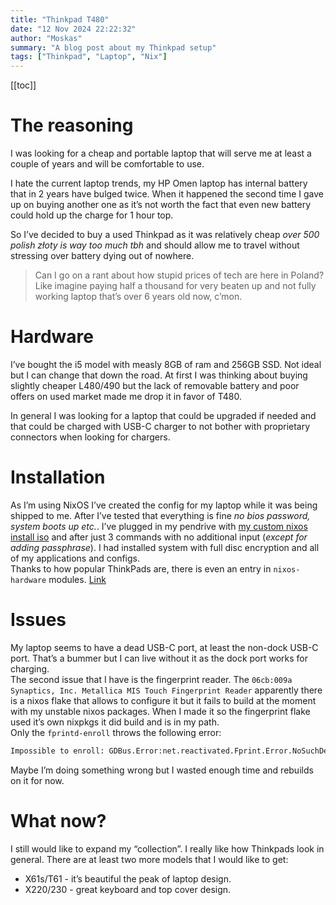 ```yaml
---
title: "Thinkpad T480"
date: "12 Nov 2024 22:22:32"
author: "Moskas"
summary: "A blog post about my Thinkpad setup"
tags: ["Thinkpad", "Laptop", "Nix"]
---
```


[[toc]]

# The reasoning

I was looking for a cheap and portable laptop that will serve me at least a couple of years and will be comfortable to use.  

I hate the current laptop trends, my HP Omen laptop has internal battery that in 2 years have bulged twice. When it happened the second time I gave up on buying another one as it&rsquo;s not worth the fact that even new battery could hold up the charge for 1 hour top.  

So I&rsquo;ve decided to buy a used Thinkpad as it was relatively cheap *over 500 polish złoty is way too much tbh* and should allow me to travel without stressing over battery dying out of nowhere.  

> Can I go on a rant about how stupid prices of tech are here in Poland? Like imagine paying half a thousand for very beaten up and not fully working laptop that&rsquo;s over 6 years old now, c&rsquo;mon.  

# Hardware

I&rsquo;ve bought the i5 model with measly 8GB of ram and 256GB SSD. Not ideal but I can change that down the road. At first I was thinking about buying slightly cheaper L480/490 but the lack of removable battery and poor offers on used market made me drop it in favor of T480.  

In general I was looking for a laptop that could be upgraded if needed and that could be charged with USB-C charger to not bother with proprietary connectors when looking for chargers.  

# Installation

As I&rsquo;m using NixOS I&rsquo;ve created the config for my laptop while it was being shipped to me. After I&rsquo;ve tested that everything is fine *no bios password, system boots up etc.*. I&rsquo;ve plugged in my pendrive with [my custom nixos install iso](https://github.com/Moskas/nixos-config/tree/master/hosts/iso) and after just 3 commands with no additional input (*except for adding passphrase*). I had installed system with full disc encryption and all of my applications and configs.  
Thanks to how popular ThinkPads are, there is even an entry in `nixos-hardware` modules. [Link](https://github.com/NixOS/nixos-hardware/tree/master/lenovo/thinkpad/t480)  

# Issues

My laptop seems to have a dead USB-C port, at least the non-dock USB-C port. That&rsquo;s a bummer but I can live without it as the dock port works for charging.  
The second issue that I have is the fingerprint reader. The `06cb:009a Synaptics, Inc. Metallica MIS Touch Fingerprint Reader` apparently there is a nixos flake that allows to configure it but it fails to build at the moment with my unstable nixos packages. When I made it so the fingerprint flake used it&rsquo;s own nixpkgs it did build and is in my path.  
Only the `fprintd-enroll` throws the following error:  
```bash
Impossible to enroll: GDBus.Error:net.reactivated.Fprint.Error.NoSuchDevice: No devices available
```
Maybe I&rsquo;m doing something wrong but I wasted enough time and rebuilds on it for now.  

# What now?

I still would like to expand my &ldquo;collection&rdquo;. I really like how Thinkpads look in general. There are at least two more models that I would like to get:  

- X61s/T61 - it&rsquo;s beautiful the peak of laptop design.
- X220/230 - great keyboard and top cover design.
